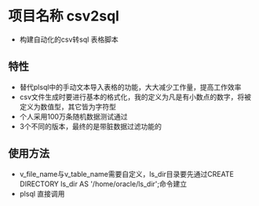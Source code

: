 # 项目名称 csv2sql

- 构建自动化的csv转sql 表格脚本

## 特性

- 替代plsql中的手动文本导入表格的功能，大大减少工作量，提高工作效率
- csv文件生成时要进行基本的格式化，我的定义为凡是有小数点的数字，将被定义为数值型，其它皆为字符型
- 个人采用100万条随机数据测试通过
- 3个不同的版本，最终的是带脏数据过滤功能的

## 使用方法
- v_file_name与v_table_name需要自定义，ls_dir目录要先通过CREATE DIRECTORY ls_dir AS '/home/oracle/ls_dir';命令建立
-  plsql 直接调用
